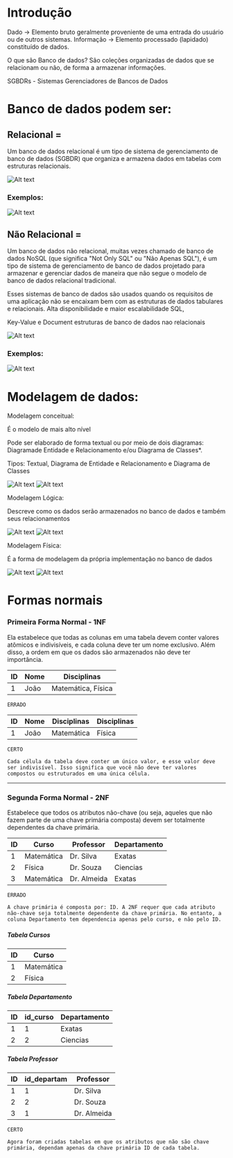 # Introdução

Dado -> Elemento bruto geralmente proveniente de uma entrada do usuário ou de outros sistemas.
Informação -> Elemento processado (lapidado) constituído de dados.

O que são Banco de dados?
São coleções organizadas de dados que se relacionam ou não, de forma a armazenar informações.

SGBDRs - Sistemas Gerenciadores de Bancos de Dados


# Banco de dados podem ser: 

  <h2> Relacional = </h2>
  
  Um banco de dados relacional é um tipo de sistema de gerenciamento de banco de dados (SGBDR) que organiza e armazena dados em tabelas com estruturas relacionais.

  ![Alt text](Fotos/4.png)

  <h3> Exemplos: </h3>

  ![Alt text](Fotos/1.png)

  <h2> Não Relacional = </h2>
  
  Um banco de dados não relacional, muitas vezes chamado de banco de dados NoSQL (que significa "Not Only SQL" ou "Não Apenas SQL"), é um tipo de sistema de gerenciamento de banco de dados projetado para armazenar e gerenciar dados de maneira que não segue o modelo de banco de dados relacional tradicional. 
  
  Esses sistemas de banco de dados são usados quando os requisitos de uma aplicação não se encaixam bem com as estruturas de dados tabulares e relacionais. Alta disponibilidade e maior escalabilidade SQL, 
  
  Key-Value e Document estruturas de banco de dados nao relacionais 

  ![Alt text](Fotos/3.png)

  <h3> Exemplos: </h3>

  ![Alt text](Fotos/2.png)
  

# Modelagem de dados:

Modelagem conceitual:

É o modelo de mais alto nível 

Pode ser elaborado de forma textual ou por meio de dois diagramas: Diagramade Entidade e Relacionamento e/ou Diagrama de Classes*. 

Tipos: Textual, Diagrama de Entidade e Relacionamento e Diagrama de Classes

![Alt text](Fotos/5.png)
![Alt text](Fotos/6.png)

Modelagem Lógica:

Descreve como os dados serão armazenados no banco de dados e também seus relacionamentos

![Alt text](Fotos/7.png)
![Alt text](Fotos/8.png)

Modelagem Física:

É a forma de modelagem da própria implementação no banco de dados

![Alt text](Fotos/9.png)
![Alt text](Fotos/image.png)





# Formas normais 

### Primeira Forma Normal - 1NF

Ela estabelece que todas as colunas em uma tabela devem conter valores atômicos e indivisíveis, e cada coluna deve ter um nome exclusivo. Além disso, a ordem em que os dados são armazenados não deve ter importância.

| ID | Nome                    | Disciplinas          |
|----|-------------------------|----------------------|
| 1  | João                    | Matemática, Física   |
    ERRADO

| ID | Nome                    | Disciplinas         | Disciplinas       |
|----|-------------------------|---------------------|-------------------|
| 1  | João                    | Matemática          | Física            |
    CERTO

    Cada célula da tabela deve conter um único valor, e esse valor deve ser indivisível. Isso significa que você não deve ter valores compostos ou estruturados em uma única célula.

---
### Segunda Forma Normal - 2NF

Estabelece que todos os atributos não-chave (ou seja, aqueles que não fazem parte de uma chave primária composta) devem ser totalmente dependentes da chave primária.

| ID | Curso       | Professor   | Departamento |
|----|-------------|-------------|--------------|
| 1  | Matemática  | Dr. Silva   | Exatas       |
| 2  | Física      | Dr. Souza   | Ciencias     |
| 3  | Matemática  | Dr. Almeida | Exatas       |
    ERRADO

    A chave primária é composta por: ID. A 2NF requer que cada atributo não-chave seja totalmente dependente da chave primária. No entanto, a coluna Departamento tem dependencia apenas pelo curso, e não pelo ID.

##### Tabela Cursos
| ID | Curso      |
|----|------------|
| 1  | Matemática |
| 2  | Física     |

##### Tabela Departamento
|ID | id_curso   | Departamento |
|---|------------|--------------|
|1  | 1          | Exatas       |
|2  | 2          | Ciencias     |

##### Tabela Professor

| ID | id_departam| Professor    |
|----|------------|--------------|
| 1  | 1          | Dr. Silva    |
| 2  | 2          | Dr. Souza    |
| 3  | 1          | Dr. Almeida  |
    CERTO

    Agora foram criadas tabelas em que os atributos que não são chave primária, dependam apenas da chave primária ID de cada tabela.



